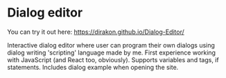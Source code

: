 # Dialog editor

You can try it out here: https://dirakon.github.io/Dialog-Editor/
    
Interactive dialog editor where user can program their own dialogs using dialog writing 'scripting' language made by me. First experience working with JavaScript (and React too, obviously). Supports variables and tags, if statements. Includes dialog example when opening the site.
